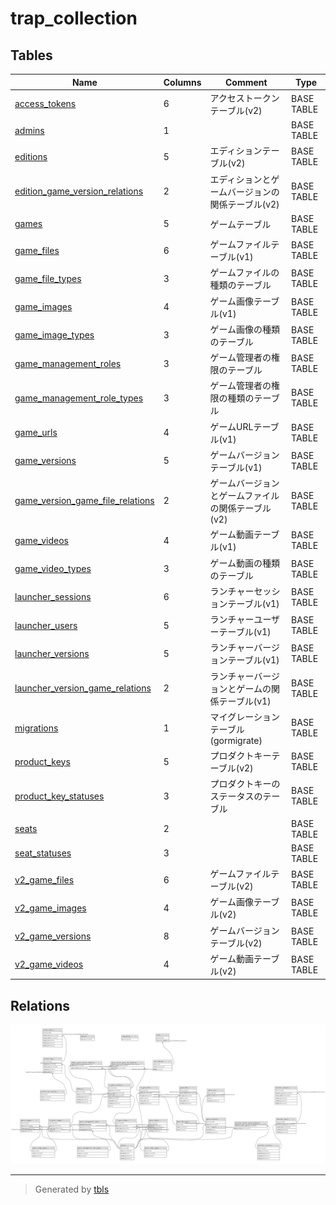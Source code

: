 # trap_collection

## Tables

| Name | Columns | Comment | Type |
| ---- | ------- | ------- | ---- |
| [access_tokens](access_tokens.md) | 6 | アクセストークンテーブル(v2) | BASE TABLE |
| [admins](admins.md) | 1 |  | BASE TABLE |
| [editions](editions.md) | 5 | エディションテーブル(v2) | BASE TABLE |
| [edition_game_version_relations](edition_game_version_relations.md) | 2 | エディションとゲームバージョンの関係テーブル(v2) | BASE TABLE |
| [games](games.md) | 5 | ゲームテーブル | BASE TABLE |
| [game_files](game_files.md) | 6 | ゲームファイルテーブル(v1) | BASE TABLE |
| [game_file_types](game_file_types.md) | 3 | ゲームファイルの種類のテーブル | BASE TABLE |
| [game_images](game_images.md) | 4 | ゲーム画像テーブル(v1) | BASE TABLE |
| [game_image_types](game_image_types.md) | 3 | ゲーム画像の種類のテーブル | BASE TABLE |
| [game_management_roles](game_management_roles.md) | 3 | ゲーム管理者の権限のテーブル | BASE TABLE |
| [game_management_role_types](game_management_role_types.md) | 3 | ゲーム管理者の権限の種類のテーブル | BASE TABLE |
| [game_urls](game_urls.md) | 4 | ゲームURLテーブル(v1) | BASE TABLE |
| [game_versions](game_versions.md) | 5 | ゲームバージョンテーブル(v1) | BASE TABLE |
| [game_version_game_file_relations](game_version_game_file_relations.md) | 2 | ゲームバージョンとゲームファイルの関係テーブル(v2) | BASE TABLE |
| [game_videos](game_videos.md) | 4 | ゲーム動画テーブル(v1) | BASE TABLE |
| [game_video_types](game_video_types.md) | 3 | ゲーム動画の種類のテーブル | BASE TABLE |
| [launcher_sessions](launcher_sessions.md) | 6 | ランチャーセッションテーブル(v1) | BASE TABLE |
| [launcher_users](launcher_users.md) | 5 | ランチャーユーザーテーブル(v1) | BASE TABLE |
| [launcher_versions](launcher_versions.md) | 5 | ランチャーバージョンテーブル(v1) | BASE TABLE |
| [launcher_version_game_relations](launcher_version_game_relations.md) | 2 | ランチャーバージョンとゲームの関係テーブル(v1) | BASE TABLE |
| [migrations](migrations.md) | 1 | マイグレーションテーブル(gormigrate) | BASE TABLE |
| [product_keys](product_keys.md) | 5 | プロダクトキーテーブル(v2) | BASE TABLE |
| [product_key_statuses](product_key_statuses.md) | 3 | プロダクトキーのステータスのテーブル | BASE TABLE |
| [seats](seats.md) | 2 |  | BASE TABLE |
| [seat_statuses](seat_statuses.md) | 3 |  | BASE TABLE |
| [v2_game_files](v2_game_files.md) | 6 | ゲームファイルテーブル(v2) | BASE TABLE |
| [v2_game_images](v2_game_images.md) | 4 | ゲーム画像テーブル(v2) | BASE TABLE |
| [v2_game_versions](v2_game_versions.md) | 8 | ゲームバージョンテーブル(v2) | BASE TABLE |
| [v2_game_videos](v2_game_videos.md) | 4 | ゲーム動画テーブル(v2) | BASE TABLE |

## Relations

![er](schema.svg)

---

> Generated by [tbls](https://github.com/k1LoW/tbls)
